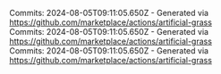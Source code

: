 Commits: 2024-08-05T09:11:05.650Z - Generated via https://github.com/marketplace/actions/artificial-grass
<br>
Commits: 2024-08-05T09:11:05.650Z - Generated via https://github.com/marketplace/actions/artificial-grass
<br>
Commits: 2024-08-05T09:11:05.650Z - Generated via https://github.com/marketplace/actions/artificial-grass
<br>
